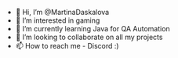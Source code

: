 - 👋 Hi, I’m @MartinaDaskalova
- 👀 I’m interested in gaming
- 🌱 I’m currently learning Java for QA Automation
- 💞️ I’m looking to collaborate on all my projects
- 📫 How to reach me - Discord :)

<!---
MartinaDaskalova/MartinaDaskalova is a ✨ special ✨ repository because its `README.md` (this file) appears on your GitHub profile.
You can click the Preview link to take a look at your changes.
--->
